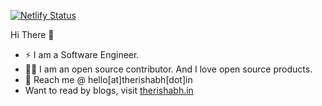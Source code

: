 [![Netlify Status](https://api.netlify.com/api/v1/badges/7085e378-7558-4d7e-8adc-6ed45d72f0c5/deploy-status)](https://github.com/Rishabh04-02/Rishabh04-02)


Hi There 👋

* ⚡ I am a Software Engineer.
* 👨‍💻 I am an open source contributor. And I love open source products.
* 📇 Reach me @ hello[at]therishabh[dot]in
* Want to read by blogs, visit [therishabh.in](https://therishabh.in/blog/)
